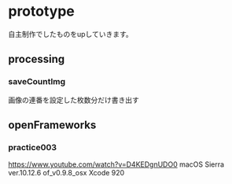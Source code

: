 # prototype
自主制作でしたものをupしていきます。

## processing
### saveCountImg
画像の連番を設定した枚数分だけ書き出す


## openFrameworks
### practice003
https://www.youtube.com/watch?v=D4KEDgnUDO0
macOS Sierra ver.10.12.6
of_v0.9.8_osx
Xcode 920